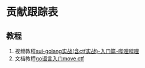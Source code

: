 # 贡献跟踪表

## 教程

1. 视频教程[sui-golang实战(含ctf实战)-入门篇-哔哩哔哩](https://b23.tv/CbTlC34)
2. 文档教程[go语言入门move ctf](https://learnblockchain.cn/article/17090)
